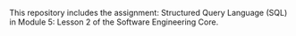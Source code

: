 This repository includes the assignment: Structured Query Language (SQL) in Module 5: Lesson 2 of the Software Engineering Core.
